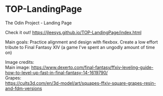 # TOP-LandingPage 
The Odin Project - Landing Page  

Check it out! 
https://jleesys.github.io/TOP-LandingPage/index.html

Main goals:
Practice alignment and design with flexbox.
Create a low effort tribute to Final Fantasy XIV (a game I've spent an ungodly amount of time on)

Image credits:  
Main image:
https://www.dexerto.com/final-fantasy/ffxiv-leveling-guide-how-to-level-up-fast-in-final-fantasy-14-1619790/    
Grapes:  
https://cults3d.com/en/3d-model/art/squapes-ffxiv-square-grapes-resin-and-fdm-versions  
